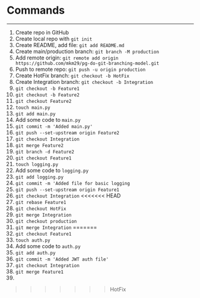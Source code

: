 # Commands

---

1. Create repo in GitHub
2. Create local repo with `git init`
3. Create README, add file: `git add README.md`
4. Create main/production branch: `git branch -M production`
5. Add remote origin: `git remote add origin https://github.com/mkm29/pg-do-git-branching-model.git`
6. Push to remote repo: `git push -u origin production`
7. Create HotFix branch: `git checkout -b HotFix`
8. Create Integration branch: `git checkout -b Integration`
9. `git checkout -b Feature1`
10. `git checkout -b Feature2`
11. `git checkout Feature2`
12. `touch main.py`
13. `git add main.py`
14. Add some code to `main.py`
15. `git commit -m 'Added main.py'`
16. `git push --set-upstream origin Feature2`
17. `git checkout Integration`
18. `git merge Feature2`
19. `git branch -d Feature2`
20. `git checkout Feature1`
21. `touch logging.py`
22. Add some code to `logging.py`
23. `git add logging.py`
24. `git commit -m 'Added file for basic logging`
25. `git push --set-upstream origin Feature1`
26. `git checkout Integration`
<<<<<<< HEAD
27. `git rebase Feature1`
28. `git checkout HotFix`
29. `git merge Integration`
30. `git checkout production`
31. `git merge Integration`
=======
27. `git checkout Feature1`
28. `touch auth.py`
29. Add some code to `auth.py`
30. `git add auth.py`
31. `git commit -m 'Added JWT auth file'`
32. `git checkout Integration`
33. `git merge Feature1`
34. 
>>>>>>> HotFix

